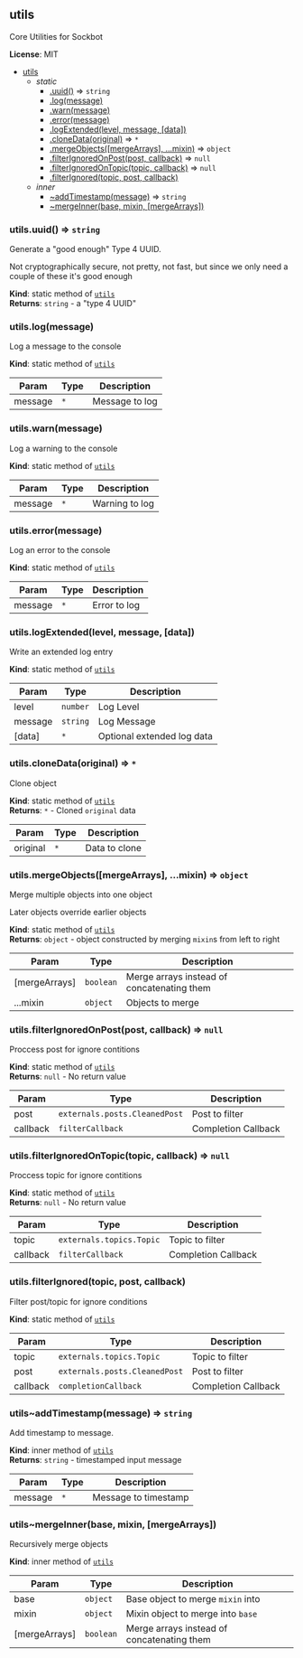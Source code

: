 <a name="module_utils"></a>
## utils
Core Utilities for Sockbot

**License**: MIT  

* [utils](#module_utils)
    * _static_
        * [.uuid()](#module_utils.uuid) ⇒ <code>string</code>
        * [.log(message)](#module_utils.log)
        * [.warn(message)](#module_utils.warn)
        * [.error(message)](#module_utils.error)
        * [.logExtended(level, message, [data])](#module_utils.logExtended)
        * [.cloneData(original)](#module_utils.cloneData) ⇒ <code>\*</code>
        * [.mergeObjects([mergeArrays], ...mixin)](#module_utils.mergeObjects) ⇒ <code>object</code>
        * [.filterIgnoredOnPost(post, callback)](#module_utils.filterIgnoredOnPost) ⇒ <code>null</code>
        * [.filterIgnoredOnTopic(topic, callback)](#module_utils.filterIgnoredOnTopic) ⇒ <code>null</code>
        * [.filterIgnored(topic, post, callback)](#module_utils.filterIgnored)
    * _inner_
        * [~addTimestamp(message)](#module_utils..addTimestamp) ⇒ <code>string</code>
        * [~mergeInner(base, mixin, [mergeArrays])](#module_utils..mergeInner)

<a name="module_utils.uuid"></a>
### utils.uuid() ⇒ <code>string</code>
Generate a "good enough" Type 4 UUID.

Not cryptographically secure, not pretty, not fast, but since we only need a couple of these it's good enough

**Kind**: static method of <code>[utils](#module_utils)</code>  
**Returns**: <code>string</code> - a "type 4 UUID"  
<a name="module_utils.log"></a>
### utils.log(message)
Log a message to the console

**Kind**: static method of <code>[utils](#module_utils)</code>  

| Param | Type | Description |
| --- | --- | --- |
| message | <code>\*</code> | Message to log |

<a name="module_utils.warn"></a>
### utils.warn(message)
Log a warning to the console

**Kind**: static method of <code>[utils](#module_utils)</code>  

| Param | Type | Description |
| --- | --- | --- |
| message | <code>\*</code> | Warning to log |

<a name="module_utils.error"></a>
### utils.error(message)
Log an error to the console

**Kind**: static method of <code>[utils](#module_utils)</code>  

| Param | Type | Description |
| --- | --- | --- |
| message | <code>\*</code> | Error to log |

<a name="module_utils.logExtended"></a>
### utils.logExtended(level, message, [data])
Write an extended log entry

**Kind**: static method of <code>[utils](#module_utils)</code>  

| Param | Type | Description |
| --- | --- | --- |
| level | <code>number</code> | Log Level |
| message | <code>string</code> | Log Message |
| [data] | <code>\*</code> | Optional extended log data |

<a name="module_utils.cloneData"></a>
### utils.cloneData(original) ⇒ <code>\*</code>
Clone object

**Kind**: static method of <code>[utils](#module_utils)</code>  
**Returns**: <code>\*</code> - Cloned `original` data  

| Param | Type | Description |
| --- | --- | --- |
| original | <code>\*</code> | Data to clone |

<a name="module_utils.mergeObjects"></a>
### utils.mergeObjects([mergeArrays], ...mixin) ⇒ <code>object</code>
Merge multiple objects into one object

Later objects override earlier objects

**Kind**: static method of <code>[utils](#module_utils)</code>  
**Returns**: <code>object</code> - object constructed by merging `mixin`s from left to right  

| Param | Type | Description |
| --- | --- | --- |
| [mergeArrays] | <code>boolean</code> | Merge arrays instead of concatenating them |
| ...mixin | <code>object</code> | Objects to merge |

<a name="module_utils.filterIgnoredOnPost"></a>
### utils.filterIgnoredOnPost(post, callback) ⇒ <code>null</code>
Proccess post for ignore contitions

**Kind**: static method of <code>[utils](#module_utils)</code>  
**Returns**: <code>null</code> - No return value  

| Param | Type | Description |
| --- | --- | --- |
| post | <code>externals.posts.CleanedPost</code> | Post to filter |
| callback | <code>filterCallback</code> | Completion Callback |

<a name="module_utils.filterIgnoredOnTopic"></a>
### utils.filterIgnoredOnTopic(topic, callback) ⇒ <code>null</code>
Proccess topic for ignore contitions

**Kind**: static method of <code>[utils](#module_utils)</code>  
**Returns**: <code>null</code> - No return value  

| Param | Type | Description |
| --- | --- | --- |
| topic | <code>externals.topics.Topic</code> | Topic to filter |
| callback | <code>filterCallback</code> | Completion Callback |

<a name="module_utils.filterIgnored"></a>
### utils.filterIgnored(topic, post, callback)
Filter post/topic for ignore conditions

**Kind**: static method of <code>[utils](#module_utils)</code>  

| Param | Type | Description |
| --- | --- | --- |
| topic | <code>externals.topics.Topic</code> | Topic to filter |
| post | <code>externals.posts.CleanedPost</code> | Post to filter |
| callback | <code>completionCallback</code> | Completion Callback |

<a name="module_utils..addTimestamp"></a>
### utils~addTimestamp(message) ⇒ <code>string</code>
Add timestamp to message.

**Kind**: inner method of <code>[utils](#module_utils)</code>  
**Returns**: <code>string</code> - timestamped input message  

| Param | Type | Description |
| --- | --- | --- |
| message | <code>\*</code> | Message to timestamp |

<a name="module_utils..mergeInner"></a>
### utils~mergeInner(base, mixin, [mergeArrays])
Recursively merge objects

**Kind**: inner method of <code>[utils](#module_utils)</code>  

| Param | Type | Description |
| --- | --- | --- |
| base | <code>object</code> | Base object to merge `mixin` into |
| mixin | <code>object</code> | Mixin object to merge into `base` |
| [mergeArrays] | <code>boolean</code> | Merge arrays instead of concatenating them |

